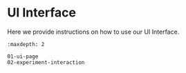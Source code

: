 # UI Interface

Here we provide instructions on how to use our UI Interface.

```{toctree}
:maxdepth: 2

01-ui-page
02-experiment-interaction
```
